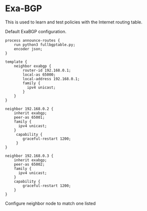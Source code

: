 # Exa-BGP
This is used to learn and test policies with the Internet routing table.

Default ExaBGP configuration.
```
process announce-routes {
    run python3 fullbgptable.py;
    encoder json;
}

template {
    neighbor exabgp {
        router-id 192.168.0.1;
        local-as 65000;
        local-address 192.168.0.1;
        family {
          ipv4 unicast;
        }
    }
}

neighbor 192.168.0.2 {
    inherit exabgp;
    peer-as 65001;
    family {
      ipv4 unicast;
    }
     capability {
		graceful-restart 1200;
	 }
}

neighbor 192.168.0.3 {
    inherit exabgp;
    peer-as 65002;
    family {
      ipv4 unicast;
    }
    capability {
		graceful-restart 1200;
	}
}
```
Configure neighbor node to match one listed

